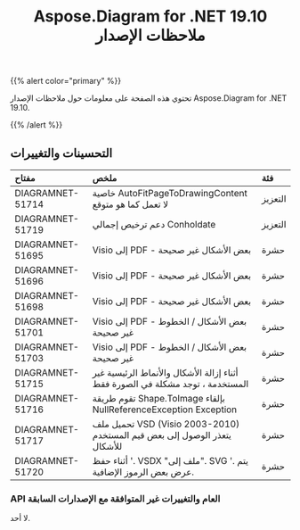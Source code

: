 ﻿---
title: Aspose.Diagram for .NET 19.10 ملاحظات الإصدار
type: docs
weight: 30
url: /ar/net/aspose-diagram-for-net-19-10-release-notes/
---
{{% alert color="primary" %}} 

تحتوي هذه الصفحة على معلومات حول ملاحظات الإصدار Aspose.Diagram for .NET 19.10.

{{% /alert %}} 
## **التحسينات والتغييرات**

|**مفتاح**|**ملخص**|**فئة**|
|:- |:- |:- |
|DIAGRAMNET-51714|خاصية AutoFitPageToDrawingContent لا تعمل كما هو متوقع|التعزيز|
|DIAGRAMNET-51719|دعم ترخيص إجمالي Conholdate|التعزيز|
|DIAGRAMNET-51695|Visio إلى PDF - بعض الأشكال غير صحيحة|حشرة|
|DIAGRAMNET-51696|Visio إلى PDF - بعض الأشكال غير صحيحة|حشرة|
|DIAGRAMNET-51698|Visio إلى PDF - بعض الأشكال غير صحيحة|حشرة|
|DIAGRAMNET-51701|Visio إلى PDF - بعض الأشكال / الخطوط غير صحيحة|حشرة|
|DIAGRAMNET-51703|Visio إلى PDF - بعض الأشكال / الخطوط غير صحيحة|حشرة|
|DIAGRAMNET-51715|أثناء إزالة الأشكال والأنماط الرئيسية غير المستخدمة ، توجد مشكلة في الصورة فقط|حشرة|
|DIAGRAMNET-51716|تقوم طريقة Shape.ToImage بإلقاء NullReferenceException Exception|حشرة|
|DIAGRAMNET-51717|تحميل ملف VSD (Visio 2003-2010) يتعذر الوصول إلى بعض قيم المستخدم للأشكال|حشرة|
|DIAGRAMNET-51720|أثناء حفظ '. VSDX "ملف إلى". SVG '. يتم عرض بعض الرموز الإضافية.|حشرة|
### **API العام والتغييرات غير المتوافقة مع الإصدارات السابقة**
لا أحد.
